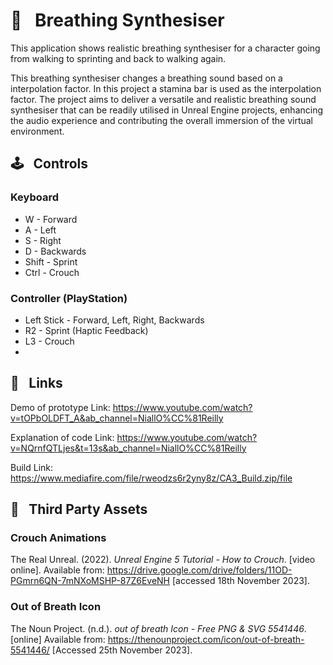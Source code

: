 
# **💨&ensp; Breathing Synthesiser**
This application shows  realistic breathing synthesiser for a character going from walking to sprinting and back to walking again. 

This breathing synthesiser changes a breathing sound based on a interpolation factor. In this project a stamina bar is used as the interpolation factor. The project aims to deliver a versatile and realistic breathing sound synthesiser that can be readily utilised in Unreal Engine projects, enhancing the audio experience and contributing the overall immersion of the virtual environment.

## 🕹&ensp; **Controls**
### Keyboard
- W - Forward
- A - Left
- S - Right
- D - Backwards
- Shift - Sprint
- Ctrl - Crouch

### Controller (PlayStation)
- Left Stick - Forward, Left, Right, Backwards
- R2 - Sprint (Haptic Feedback)
- L3 - Crouch
- 
## **🔗&ensp; Links**
Demo of prototype Link:
https://www.youtube.com/watch?v=tOPbOLDFT_A&ab_channel=NiallO%CC%81Reilly

Explanation of code Link:
https://www.youtube.com/watch?v=NQrnfQTLjes&t=13s&ab_channel=NiallO%CC%81Reilly

Build Link: 
https://www.mediafire.com/file/rweodzs6r2yny8z/CA3_Build.zip/file

## **👾&ensp; Third Party Assets**
### **Crouch Animations**
The Real Unreal. (2022). _Unreal Engine 5 Tutorial - How to Crouch_. [video online]. Available from: https://drive.google.com/drive/folders/11OD-PGmrn6QN-7mNXoMSHP-87Z6EveNH   [accessed 18th November 2023].

### **Out of Breath Icon**
The Noun Project. (n.d.). _out of breath Icon - Free PNG & SVG 5541446_. [online] Available from: https://thenounproject.com/icon/out-of-breath-5541446/ [Accessed 25th November 2023].
